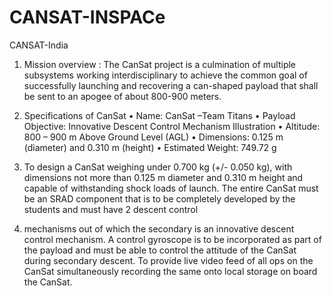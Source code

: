# CANSAT-INSPACe
CANSAT-India 

1) Mission overview :
The CanSat project is a culmination of multiple subsystems working interdisciplinary to achieve the common goal of successfully launching and recovering a can-shaped payload that shall be sent to an apogee of about 800-900 meters.

2) Specifications of CanSat
• Name: CanSat –Team Titans
• Payload Objective: Innovative Descent Control Mechanism Illustration
• Altitude: 800 – 900 m Above Ground Level (AGL)
• Dimensions: 0.125 m (diameter) and 0.310 m (height)
• Estimated Weight: 749.72 g

3) To design a CanSat weighing under 0.700 kg (+/- 0.050 kg), with dimensions not more than 0.125 m diameter and 0.310 m height and capable of withstanding shock loads of launch. The entire CanSat must be an SRAD component that is to be completely developed by the students and must have 2 descent control
4) mechanisms out of which the secondary is an innovative descent control mechanism. A control gyroscope is to be incorporated as part of the payload and must be able to control the attitude of the CanSat during secondary descent. To provide live video feed of all ops on the CanSat simultaneously recording
the same onto local storage on board the CanSat.
